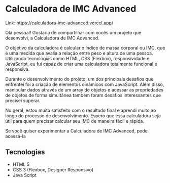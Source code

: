 # Calculadora de IMC Advanced

Link: https://calculadora-imc-advanced.vercel.app/


Olá pessoal! Gostaria de compartilhar com vocês um projeto que desenvolvi, a Calculadora de IMC Advanced.

O objetivo da calculadora é calcular o índice de massa corporal ou IMC, que é uma medida que avalia a relação entre peso e altura de uma pessoa. Utilizando tecnologias como HTML, CSS (Flexbox), responsividade e JavaScript, eu fui capaz de criar uma calculadora totalmente funcional e responsiva.

Durante o desenvolvimento do projeto, um dos principais desafios que enfrentei foi a criação de elementos dinâmicos com JavaScript. Além disso, manipular dados através de um array de objetos e acessar as propriedades de objetos de forma simultânea também foram desafios interessantes que precisei superar.

No geral, estou muito satisfeito com o resultado final e aprendi muito ao longo do processo de desenvolvimento. Espero que essa calculadora seja útil para quem precisar calcular seu IMC de maneira fácil e rápida.

Se você quiser experimentar a Calculadora de IMC Advanced, pode acessá-la


## Tecnologias
- HTML 5
- CSS 3 (Flexbox, Designer Responsivo) 
- Java Script